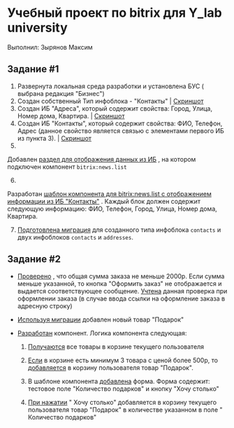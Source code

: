 # Учебный проект по bitrix для Y_lab university

Выполнил: Зырянов Максим

## Задание #1

1. Развернута локальная среда разработки и установлена БУС ( выбрана редакция "Бизнес")
2. Создан собственный Тип инфоблока - "Контакты"
   | [Скриншот](https://github.com/MaksimKuwsz/screenshots/blob/main/homework-2/type-contacts.jpg)
3. Создан ИБ "Адреса", который содержит свойства: Город, Улица, Номер дома, Квартира.
   | [Скриншот](https://github.com/MaksimKuwsz/screenshots/blob/main/homework-2/ib-addresses.jpg)
4. Создан ИБ "Контакты", который содержит свойства: ФИО, Телефон, Адрес (данное свойство является связью с элементами
   первого ИБ из пункта 3).
   | [Скриншот](https://github.com/MaksimKuwsz/screenshots/blob/main/homework-2/ib-contacts.jpg)
5.
Добавлен [раздел для отображения данных из ИБ](https://github.com/MaksimKuwsz/bitrix-homework-proj/blob/main/lesson%202/index.php)
, на котором подключен компонент `bitrix:news.list`

6.
Разработан [шаблон компонента для bitrix:news.list с отображением информации из ИБ "Контакты"](https://github.com/MaksimKuwsz/bitrix-homework-proj/blob/main/local/templates/.default/components/bitrix/news.list/welcome/template.php)
. Каждый блок должен содержит следующую информацию: ФИО, Телефон, Город, Улица, Номер дома, Квартира.

7. [Подготовлена миграция](https://github.com/MaksimKuwsz/bitrix-homework-proj/blob/main/local/php_interface/migrations/Version20220603053407.php)
   для созданного типа инфоблока `contacts` и двух инфоблоков `contacts` и `addresses`.

## Задание #2

- [Проверено](https://github.com/MaksimKuwsz/bitrix-homework-proj/blob/main/local/templates/.default/components/bitrix/sale.basket.basket/custom_basket/mutator.php#L347)
  , что общая сумма заказа не меньше 2000р. Если сумма меньше указанной, то кнопка "Оформить заказ" не отображается и
  выдается соответствующее сообщение.
  [Учтена](https://github.com/MaksimKuwsz/bitrix-homework-proj/blob/main/local/templates/.default/components/bitrix/sale.order.ajax/custom_order/template.php#L256)
  данная проверка при оформлении заказа (в случае ввода ссылки на оформление заказа в адресную строку)
    

- [Используя миграции](https://github.com/MaksimKuwsz/bitrix-homework-proj/blob/main/local/php_interface/migrations/AddGift20220610110919.php) 
  добавлен новый товар "Подарок"
    

- [Разработан](https://github.com/MaksimKuwsz/bitrix-homework-proj/tree/main/local/components/ylab/gifts) компонент.
      Логика компонента следующая:
  
  1. [Получаются](https://github.com/MaksimZyryanov/bitrix-homework-proj/blob/main/local/components/ylab/gifts/class.php#L59-L68)
           все товары в корзине текущего пользователя
     
  2. [Если](https://github.com/MaksimZyryanov/bitrix-homework-proj/blob/main/local/components/ylab/gifts/class.php#L115-L129)
           в корзине есть минимум 3 товара с ценой более 500р,
           то [добавляется](https://github.com/MaksimZyryanov/bitrix-homework-proj/blob/01f1dfa23a7a6a893cc34bd463285622996dcedb/local/components/ylab/gifts/class.php#L142-L158)
           в корзину пользователя товар "Подарок".
     
    3. В шаблоне 
       компонента [добавлена](https://github.com/MaksimZyryanov/bitrix-homework-proj/blob/main/local/components/ylab/gifts/templates/.default/template.php#L21-L31)
           форма. Форма содержит: тестовое поле "Количество подарков" и кнопку "Хочу столько"
        
    4. [При нажатии](https://github.com/MaksimZyryanov/bitrix-homework-proj/blob/main/local/components/ylab/gifts/class.php#L92-L107) "
           Хочу столько" добавляется в корзину текущего пользователя товар "Подарок" в количестве указанном в поле "
           Количество подарков"